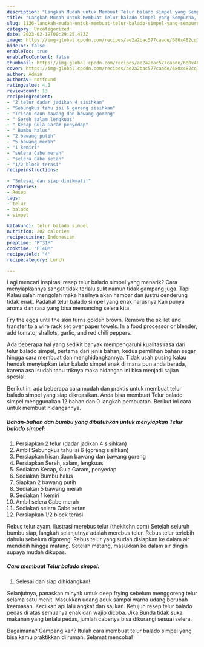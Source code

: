 ```yaml
---
description: "Langkah Mudah untuk Membuat Telur balado simpel yang Sempurna, Buat Buka Puasa Enak"
title: "Langkah Mudah untuk Membuat Telur balado simpel yang Sempurna, Buat Buka Puasa Enak"
slug: 1136-langkah-mudah-untuk-membuat-telur-balado-simpel-yang-sempurna-buat-buka-puasa-enak
category: Uncategorized
date: 2023-02-19T00:29:25.473Z
image: https://img-global.cpcdn.com/recipes/ae2a2bac577caade/680x482cq70/telur-balado-simpel-foto-resep-utama.jpg
hideToc: false
enableToc: true
enableTocContent: false
thumbnail: https://img-global.cpcdn.com/recipes/ae2a2bac577caade/680x482cq70/telur-balado-simpel-foto-resep-utama.jpg
cover: https://img-global.cpcdn.com/recipes/ae2a2bac577caade/680x482cq70/telur-balado-simpel-foto-resep-utama.jpg
author: Admin
authorAv: notfound
ratingvalue: 4.1
reviewcount: 13
recipeingredient:
- "2 telur dadar jadikan 4 sisihkan"
- "Sebungkus tahu isi 6 goreng sisihkan"
- "Irisan daun bawang dan bawang goreng"
- " Sereh salam lengkuas"
- " Kecap Gula Garam penyedap"
- " Bumbu halus"
- "2 bawang putih"
- "5 bawang merah"
- "1 kemiri"
- "selera Cabe merah"
- "selera Cabe setan"
- "1/2 block terasi"
recipeinstructions:

- "Selesai dan siap dinikmati!"
categories:
- Resep
tags:
- telur
- balado
- simpel

katakunci: telur balado simpel 
nutrition: 202 calories
recipecuisine: Indonesian
preptime: "PT31M"
cooktime: "PT40M"
recipeyield: "4"
recipecategory: Lunch

---
```



Lagi mencari inspirasi resep telur balado simpel yang menarik? Cara menyiapkannya sangat tidak terlalu sulit namun tidak gampang juga. Tapi Kalau salah mengolah maka hasilnya akan hambar dan justru cenderung tidak enak. Padahal telur balado simpel yang enak harusnya Kan punya aroma dan rasa yang bisa memancing selera kita.


Fry the eggs until the skin turns golden brown. Remove the skillet and transfer to a wire rack set over paper towels. In a food processor or blender, add tomato, shallots, garlic, and red chili peppers.

Ada beberapa hal yang sedikit banyak mempengaruhi kualitas rasa dari telur balado simpel, pertama dari jenis bahan, kedua pemilihan bahan segar hingga cara membuat dan menghidangkannya. Tidak usah pusing kalau hendak menyiapkan telur balado simpel enak di mana pun anda berada, karena asal sudah tahu triknya maka hidangan ini bisa menjadi sajian spesial.


Berikut ini ada beberapa cara mudah dan praktis untuk membuat telur balado simpel yang siap dikreasikan. Anda bisa membuat Telur balado simpel menggunakan 12 bahan dan 0 langkah pembuatan. Berikut ini cara untuk membuat hidangannya.

<!--inarticleads1-->

##### Bahan-bahan dan bumbu yang dibutuhkan untuk menyiapkan Telur balado simpel:

1. Persiapkan 2 telur (dadar jadikan 4 sisihkan)
1. Ambil Sebungkus tahu isi 6 (goreng sisihkan)
1. Persiapkan Irisan daun bawang dan bawang goreng
1. Persiapkan  Sereh, salam, lengkuas
1. Sediakan  Kecap, Gula Garam, penyedap
1. Sediakan  Bumbu halus
1. Siapkan 2 bawang putih
1. Sediakan 5 bawang merah
1. Sediakan 1 kemiri
1. Ambil selera Cabe merah
1. Sediakan selera Cabe setan
1. Persiapkan 1/2 block terasi


Rebus telur ayam. ilustrasi merebus telur (thekitchn.com) Setelah seluruh bumbu siap, langkah selanjutnya adalah merebus telur. Rebus telur terlebih dahulu sebelum digoreng. Rebus telur yang sudah disiapkan ke dalam air mendidih hingga matang. Setelah matang, masukkan ke dalam air dingin supaya mudah dikupas. 

<!--inarticleads2-->

##### Cara membuat Telur balado simpel:


1. Selesai dan siap dihidangkan!

Selanjutnya, panaskan minyak untuk deep frying sebelum menggoreng telur selama satu menit. Masukkan udang aduk sampai warna udang berubah keemasan. Kecilkan api lalu angkat dan sajikan. Ketujuh resep telur balado pedas di atas semuanya enak dan wajib dicoba. Jika Bunda tidak suka makanan yang terlalu pedas, jumlah cabenya bisa dikurangi sesuai selera. 

Bagaimana? Gampang kan? Itulah cara membuat telur balado simpel yang bisa kamu praktikkan di rumah. Selamat mencoba!
